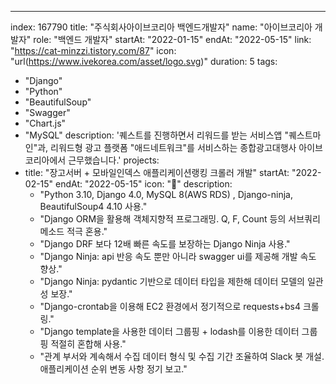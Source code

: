 ---
index:  167790
title: "주식회사아이브코리아 백엔드개발자"
name: "아이브코리아 개발자"
role: "백엔드 개발자"
startAt: "2022-01-15"
endAt: "2022-05-15"
link: "https://cat-minzzi.tistory.com/87"
icon: "url(https://www.ivekorea.com/asset/logo.svg)"
duration: 5
tags:
  - "Django"
  - "Python"
  - "BeautifulSoup"
  - "Swagger"
  - "Chart.js"
  - "MySQL"
description: '퀘스트를 진행하면서 리워드를 받는 서비스앱 "퀘스트마인"과, 리워드형 광고 플랫폼 "애드네트워크"를 서비스하는 종합광고대행사 아이브코리아에서 근무했습니다.'
projects:
  - title: "장고서버 + 모바일인덱스 애플리케이션랭킹 크롤러 개발"
    startAt: "2022-02-15"
    endAt: "2022-05-15"
    icon: "📱"
    description:
      - "Python 3.10, Django 4.0, MySQL 8(AWS RDS) , Django-ninja, BeautifulSoup4 4.10 사용."
      - "Django ORM을 활용해 객체지향적 프로그래밍. Q, F, Count 등의 서브쿼리 메소드 적극 혼용."
      - "Django DRF 보다 12배 빠른 속도를 보장하는 Django Ninja 사용."
      - "Django Ninja: api 반응 속도 뿐만 아니라 swagger ui를 제공해 개발 속도 향상."
      - "Django Ninja: pydantic 기반으로 데이터 타입을 제한해 데이터 모델의 일관성 보장."
      - "Django-crontab을 이용해 EC2 환경에서 정기적으로 requests+bs4 크롤링."
      - "Django template을 사용한 데이터 그룹핑 + lodash를 이용한 데이터 그룹핑 적절히 혼합해 사용."
      - "관계 부서와 계속해서 수집 데이터 형식 및 수집 기간 조율하여 Slack 봇 개설. 애플리케이션 순위 변동 사항 정기 보고."
